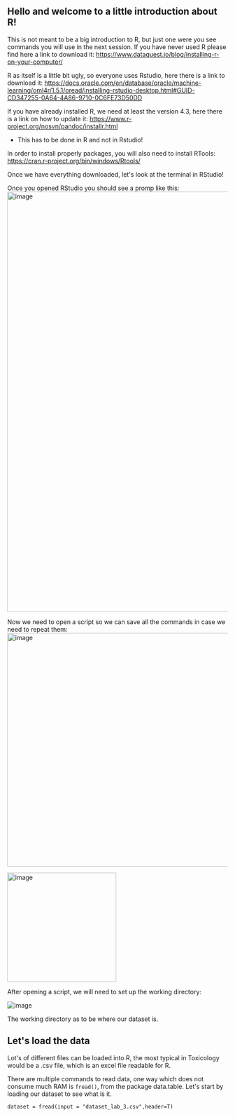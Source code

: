 ## Hello and welcome to a little introduction about R!

This is not meant to be a big introduction to R, but just one were you see commands you will use in the next session.
If you have never used R please find here a link to download it: 
https://www.dataquest.io/blog/installing-r-on-your-computer/ 

R as itself is a little bit ugly, so everyone uses Rstudio, here there is a link to download it: 
https://docs.oracle.com/en/database/oracle/machine-learning/oml4r/1.5.1/oread/installing-rstudio-desktop.html#GUID-CD347255-0A64-4A86-9710-0C6FE73D50DD

If you have already installed R, we need at least the version 4.3, here there is a link on how to update it: https://www.r-project.org/nosvn/pandoc/installr.html
- This has to be done in R and not in Rstudio!
  
In order to install properly packages, you will also need to install RTools: https://cran.r-project.org/bin/windows/Rtools/

Once we have everything downloaded, let's look at the terminal in RStudio!

Once you opened RStudio you should see a promp like this:
<img width="959" alt="image" src="https://github.com/Violeta-de-Anca/Toxicology_IBG_UU/assets/101873673/6be8c661-e90a-4944-8b86-6c4d0a0292cd">

Now we need to open a script so we can save all the commands in case we need to repeat them:
<img width="533" alt="image" src="https://github.com/Violeta-de-Anca/Toxicology_IBG_UU/assets/101873673/b568c1b7-316b-44fd-89c5-e8682af1ba71">

<img width="249" alt="image" src="https://github.com/Violeta-de-Anca/Toxicology_IBG_UU/assets/101873673/5ba90e9f-4c3f-4239-9589-8831a5e672b1">

After opening a script, we will need to set up the working directory:

![image](https://github.com/Violeta-de-Anca/Toxicology_IBG_UU/assets/101873673/20e6e789-6ead-4e34-a734-7e04908bcd49)

The working directory as to be where our dataset is.

## Let's load the data
Lot's of different files can be loaded into R, the most typical in Toxicology would be a .csv file, which is an excel file readable for R.

There are multiple commands to read data, one way which does not consume much RAM is `fread()`, from the package data.table. Let's start by loading our dataset to see what is it.

```diff
dataset = fread(input = "dataset_lab_3.csv",header=T)
```






